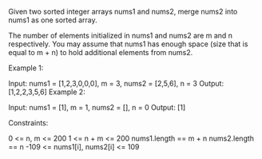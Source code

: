 Given two sorted integer arrays nums1 and nums2, merge nums2 into nums1 as one sorted array.

The number of elements initialized in nums1 and nums2 are m and n respectively. You may assume that nums1 has enough space (size that is equal to m + n) to hold additional elements from nums2.

 

Example 1:

Input: nums1 = [1,2,3,0,0,0], m = 3, nums2 = [2,5,6], n = 3
Output: [1,2,2,3,5,6]
Example 2:

Input: nums1 = [1], m = 1, nums2 = [], n = 0
Output: [1]
 

Constraints:

0 <= n, m <= 200
1 <= n + m <= 200
nums1.length == m + n
nums2.length == n
-109 <= nums1[i], nums2[i] <= 109